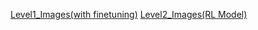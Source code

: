 [Level1_Images(with finetuning)](https://drive.google.com/drive/folders/1IbQbPPfJYjqXFADpWM4Zvms2Jql5t72L?usp=sharing)
[Level2_Images(RL Model)](https://drive.google.com/drive/folders/1eJrPCqroraCTBn5xuEPlQ5FPZ-5Vje4E?usp=sharing)